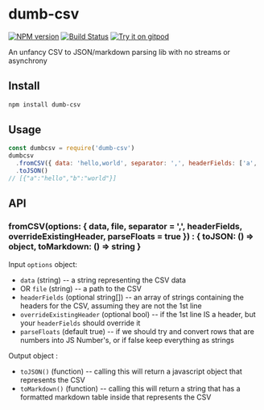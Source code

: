 # dumb-csv
[![NPM version](https://img.shields.io/npm/v/dumb-csv.svg?logo=npm)](http://npmjs.com/package/dumb-csv)
[![Build Status](https://img.shields.io/github/actions/workflow/status/extremeheat/dumb-csv/ci.yml.svg?label=CI&logo=github)](https://github.com/extremeheat/dumb-csv/actions?query=workflow%3A%22CI%22)
[![Try it on gitpod](https://img.shields.io/static/v1.svg?label=try&message=on%20gitpod&color=brightgreen&logo=gitpod)](https://gitpod.io/#https://github.com/extremeheat/dumb-csv)

An unfancy CSV to JSON/markdown parsing lib with no streams or asynchrony

## Install

```sh
npm install dumb-csv
```

## Usage

```js
const dumbcsv = require('dumb-csv')
dumbcsv
  .fromCSV({ data: 'hello,world', separator: ',', headerFields: ['a', 'b'] })
  .toJSON()
// [{"a":"hello","b":"world"}]
```

## API

### fromCSV(options: { data, file, separator = ',', headerFields, overrideExistingHeader, parseFloats = true }) : { toJSON: () => object, toMarkdown: () => string }
Input `options` object:
* `data` (string) -- a string representing the CSV data
* OR `file` (string) -- a path to the CSV
* `headerFields` (optional string[]) -- an array of strings containing the headers for the CSV, assuming they are not the 1st line
* `overrideExistingHeader` (optional bool) -- if the 1st line IS a header, but your `headerFields` should override it
* `parseFloats` (default true) -- if we should try and convert rows that are numbers into JS Number's, or if false keep everything as strings

Output object :
* `toJSON()` (function) -- calling this will return a javascript object that represents the CSV
* `toMarkdown()` (function) -- calling this will return a string that has a formatted markdown table inside that represents the CSV